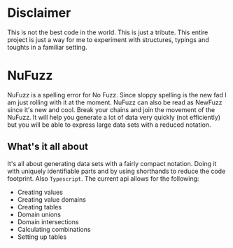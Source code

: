 # Disclaimer
This is not the best code in the world. This is just a tribute. This entire project is just a way for me to experiment
with structures, typings and toughts in a familiar setting.

# NuFuzz
NuFuzz is a spelling error for No Fuzz. Since sloppy spelling is the new fad I am just rolling with it at the moment.
NuFuzz can also be read as NewFuzz since it's new and cool. Break your chains and join the movement of the NuFuzz.
It will help you generate a lot of data very quickly (not efficiently) but you will be able to express large data sets
with a reduced notation.

## What's it all about
It's all about generating data sets with a fairly compact notation. Doing it with uniquely identifiable parts and by
using shorthands to reduce the code footprint. Also `Typescript`.
The current api allows for the following:
* Creating values
* Creating value domains
* Creating tables
* Domain unions
* Domain intersections
* Calculating combinations
* Setting up tables